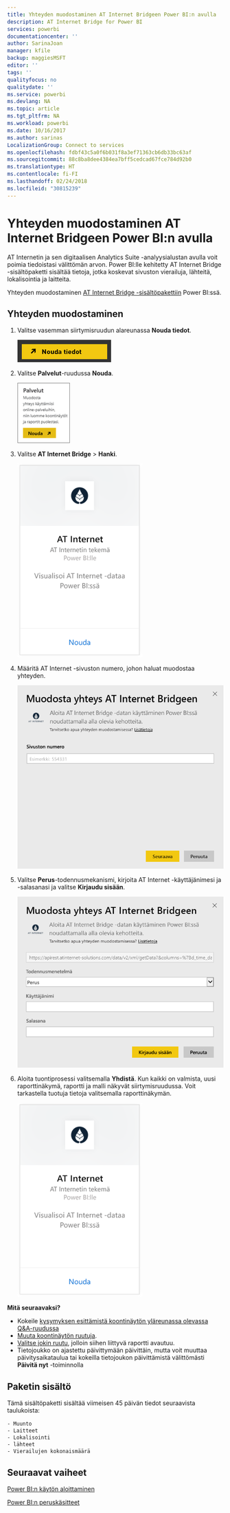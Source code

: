 ```yaml
---
title: Yhteyden muodostaminen AT Internet Bridgeen Power BI:n avulla
description: AT Internet Bridge for Power BI
services: powerbi
documentationcenter: ''
author: SarinaJoan
manager: kfile
backup: maggiesMSFT
editor: ''
tags: ''
qualityfocus: no
qualitydate: ''
ms.service: powerbi
ms.devlang: NA
ms.topic: article
ms.tgt_pltfrm: NA
ms.workload: powerbi
ms.date: 10/16/2017
ms.author: sarinas
LocalizationGroup: Connect to services
ms.openlocfilehash: fdbf43c5a0f6b031f8a3ef71363cb6db33bc63af
ms.sourcegitcommit: 88c8ba8dee4384ea7bff5cedcad67fce784d92b0
ms.translationtype: HT
ms.contentlocale: fi-FI
ms.lasthandoff: 02/24/2018
ms.locfileid: "30815239"
---
```

# <a name="connect-to-at-internet-bridge-with-power-bi"></a>Yhteyden muodostaminen AT Internet Bridgeen Power BI:n avulla
AT Internetin ja sen digitaalisen Analytics Suite -analyysialustan avulla voit poimia tiedoistasi välittömän arvon. Power BI:lle kehitetty AT Internet Bridge -sisältöpaketti sisältää tietoja, jotka koskevat sivuston vierailuja, lähteitä, lokalisointia ja laitteita.

Yhteyden muodostaminen [AT Internet Bridge -sisältöpakettiin](https://app.powerbi.com/getdata/services/at-internet-bridge) Power BI:ssä.

## <a name="how-to-connect"></a>Yhteyden muodostaminen
1. Valitse vasemman siirtymisruudun alareunassa **Nouda tiedot**.
   
   ![](media/service-connect-to-at-internet/pbi_getdata.png) 
2. Valitse **Palvelut**-ruudussa **Nouda**.
   
   ![](media/service-connect-to-at-internet/pbi_getservices.png) 
3. Valitse **AT Internet Bridge** \> **Hanki**.
   
   ![](media/service-connect-to-at-internet/atinternet.png)
4. Määritä AT Internet -sivuston numero, johon haluat muodostaa yhteyden.
   
   ![](media/service-connect-to-at-internet/params.png)
5. Valitse **Perus**-todennusmekanismi, kirjoita AT Internet -käyttäjänimesi ja -salasanasi ja valitse **Kirjaudu sisään**.
   
   ![](media/service-connect-to-at-internet/creds.png)
6. Aloita tuontiprosessi valitsemalla **Yhdistä**. Kun kaikki on valmista, uusi raporttinäkymä, raportti ja malli näkyvät siirtymisruudussa. Voit tarkastella tuotuja tietoja valitsemalla raporttinäkymän.
   
    ![](media/service-connect-to-at-internet/atinternet.png)

**Mitä seuraavaksi?**

* Kokeile [kysymyksen esittämistä koontinäytön yläreunassa olevassa Q&A-ruudussa](power-bi-q-and-a.md)
* [Muuta koontinäytön ruutuja](service-dashboard-edit-tile.md).
* [Valitse jokin ruutu](service-dashboard-tiles.md), jolloin siihen liittyvä raportti avautuu.
* Tietojoukko on ajastettu päivittymään päivittäin, mutta voit muuttaa päivitysaikataulua tai kokeilla tietojoukon päivittämistä välittömästi **Päivitä nyt** -toiminnolla

## <a name="whats-included"></a>Paketin sisältö
Tämä sisältöpaketti sisältää viimeisen 45 päivän tiedot seuraavista taulukoista:  

    - Muunto  
    - Laitteet  
    - Lokalisointi  
    - lähteet  
    - Vierailujen kokonaismäärä  

## <a name="next-steps"></a>Seuraavat vaiheet
[Power BI:n käytön aloittaminen](service-get-started.md)

[Power BI:n peruskäsitteet](service-basic-concepts.md)

